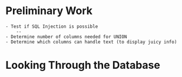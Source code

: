 # Preliminary Work
    - Test if SQL Injection is possible
        --  
    - Determine number of columns needed for UNION
    - Determine which columns can handle text (to display juicy info)

# Looking Through the Database
#